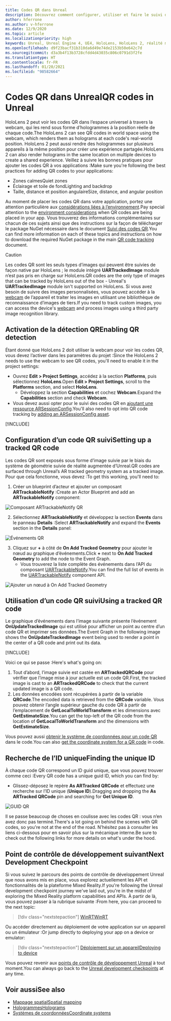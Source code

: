 ```yaml
---
title: Codes QR dans Unreal
description: Découvrez comment configurer, utiliser et faire le suivi des codes QR dans des applications de réalité mixte Unreal.
author: hferrone
ms.author: v-hferrone
ms.date: 12/9/2020
ms.topic: article
ms.localizationpriority: high
keywords: Unreal, Unreal Engine 4, UE4, HoloLens, HoloLens 2, réalité mixte, développement, fonctionnalités, documentation, guides, hologrammes, qr codes, casque de réalité mixte, casque windows mixed reality, casque de réalité virtuelle
ms.openlocfilehash: d9f23bacf31b310da6d49e74de2153b50e642c7d
ms.sourcegitcommit: d3a3b4f13b3728cfdd4d43035c806c0791d3f2fe
ms.translationtype: HT
ms.contentlocale: fr-FR
ms.lasthandoff: 01/20/2021
ms.locfileid: "98582664"
---
```

# <a name="qr-codes-in-unreal"></a><span data-ttu-id="66c91-104">Codes QR dans Unreal</span><span class="sxs-lookup"><span data-stu-id="66c91-104">QR codes in Unreal</span></span>

<span data-ttu-id="66c91-105">HoloLens 2 peut voir les codes QR dans l’espace universel à travers la webcam, qui les rend sous forme d’hologrammes à la position réelle de chaque code.</span><span class="sxs-lookup"><span data-stu-id="66c91-105">The HoloLens 2 can see QR codes in world space using the webcam, which renders them as holograms at each code's real-world position.</span></span> <span data-ttu-id="66c91-106">HoloLens 2 peut aussi rendre des hologrammes sur plusieurs appareils à la même position pour créer une expérience partagée.</span><span class="sxs-lookup"><span data-stu-id="66c91-106">HoloLens 2 can also render holograms in the same location on multiple devices to create a shared experience.</span></span> <span data-ttu-id="66c91-107">Veillez à suivre les bonnes pratiques pour ajouter les codes QR à vos applications :</span><span class="sxs-lookup"><span data-stu-id="66c91-107">Make sure you're following the best practices for adding QR codes to your applications:</span></span>

- <span data-ttu-id="66c91-108">Zones calmes</span><span class="sxs-lookup"><span data-stu-id="66c91-108">Quiet zones</span></span>
- <span data-ttu-id="66c91-109">Éclairage et toile de fond</span><span class="sxs-lookup"><span data-stu-id="66c91-109">Lighting and backdrop</span></span>
- <span data-ttu-id="66c91-110">Taille, distance et position angulaire</span><span class="sxs-lookup"><span data-stu-id="66c91-110">Size, distance, and angular position</span></span>

<span data-ttu-id="66c91-111">Au moment de placer les codes QR dans votre application, portez une attention particulière aux [considérations liées à l’environnement](/hololens/hololens-environment-considerations).</span><span class="sxs-lookup"><span data-stu-id="66c91-111">Pay special attention to the [environment considerations](/hololens/hololens-environment-considerations) when QR codes are being placed in your app.</span></span> <span data-ttu-id="66c91-112">Vous trouverez des informations complémentaires sur chacun de ces sujets ainsi que des instructions sur la façon de télécharger le package NuGet nécessaire dans le document [Suivi des codes QR](../platform-capabilities-and-apis/qr-code-tracking.md).</span><span class="sxs-lookup"><span data-stu-id="66c91-112">You can find more information on each of these topics and instructions on how to download the required NuGet package in the main [QR code tracking](../platform-capabilities-and-apis/qr-code-tracking.md) document.</span></span>

> [!CAUTION]
> <span data-ttu-id="66c91-113">Les codes QR sont les seuls types d’images qui peuvent être suivies de façon native par HoloLens ; le module intégré **UARTrackedImage** module n’est pas pris en charge sur HoloLens.</span><span class="sxs-lookup"><span data-stu-id="66c91-113">QR codes are the only type of images that can be tracked by HoloLens out of the box - Unreal's **UARTrackedImage** module isn't supported on HoloLens.</span></span> <span data-ttu-id="66c91-114">Si vous avez besoin de suivre des images personnalisées, vous pouvez accéder à la [webcam](unreal-hololens-camera.md) de l’appareil et traiter les images en utilisant une bibliothèque de reconnaissance d’images de tiers.</span><span class="sxs-lookup"><span data-stu-id="66c91-114">If you need to track custom images, you can access the device's [webcam](unreal-hololens-camera.md) and process images using a third party image recognition library.</span></span> 

## <a name="enabling-qr-detection"></a><span data-ttu-id="66c91-115">Activation de la détection QR</span><span class="sxs-lookup"><span data-stu-id="66c91-115">Enabling QR detection</span></span>

<span data-ttu-id="66c91-116">Étant donné que HoloLens 2 doit utiliser la webcam pour voir les codes QR, vous devez l’activer dans les paramètres du projet :</span><span class="sxs-lookup"><span data-stu-id="66c91-116">Since the HoloLens 2 needs to use the webcam to see QR codes, you'll need to enable it in the project settings:</span></span>
- <span data-ttu-id="66c91-117">Ouvrez **Edit > Project Settings**, accédez à la section **Platforms**, puis sélectionnez **HoloLens**.</span><span class="sxs-lookup"><span data-stu-id="66c91-117">Open **Edit > Project Settings**, scroll to the **Platforms** section, and select **HoloLens**.</span></span>
    + <span data-ttu-id="66c91-118">Développez la section **Capabilities** et cochez **Webcam**.</span><span class="sxs-lookup"><span data-stu-id="66c91-118">Expand the **Capabilities** section and check **Webcam**.</span></span>  
- <span data-ttu-id="66c91-119">Vous devez aussi opter pour le suivi des codes QR en [ajoutant une ressource ARSessionConfig](/windows/mixed-reality/unreal-uxt-ch3#adding-the-session-asset).</span><span class="sxs-lookup"><span data-stu-id="66c91-119">You'll also need to opt into QR code tracking by [adding an ARSessionConfig asset](/windows/mixed-reality/unreal-uxt-ch3#adding-the-session-asset).</span></span>

[!INCLUDE[](includes/tabs-qr-codes-1.md)]

## <a name="setting-up-a-tracked-qr-code"></a><span data-ttu-id="66c91-120">Configuration d’un code QR suivi</span><span class="sxs-lookup"><span data-stu-id="66c91-120">Setting up a tracked QR code</span></span>

<span data-ttu-id="66c91-121">Les codes QR sont exposés sous forme d’image suivie par le biais du système de géométrie suivie de réalité augmentée d’Unreal.</span><span class="sxs-lookup"><span data-stu-id="66c91-121">QR codes are surfaced through Unreal’s AR tracked geometry system as a tracked image.</span></span> <span data-ttu-id="66c91-122">Pour que cela fonctionne, vous devez :</span><span class="sxs-lookup"><span data-stu-id="66c91-122">To get this working, you'll need to:</span></span>
1. <span data-ttu-id="66c91-123">Créer un blueprint d’acteur et ajouter un composant **ARTrackableNotify** :</span><span class="sxs-lookup"><span data-stu-id="66c91-123">Create an Actor Blueprint and add an **ARTrackableNotify** component:</span></span>

![Composant ARTrackableNotify QR](images/unreal-spatialmapping-artrackablenotify.PNG)

2. <span data-ttu-id="66c91-125">Sélectionnez **ARTrackableNotify** et développez la section **Events** dans le panneau **Details** :</span><span class="sxs-lookup"><span data-stu-id="66c91-125">Select **ARTrackableNotify** and expand the **Events** section in the **Details** panel:</span></span>

![Événements QR](images/unreal-spatialmapping-events.PNG)

3. <span data-ttu-id="66c91-127">Cliquez sur **+** à côté de **On Add Tracked Geometry** pour ajouter le nœud au graphique d’événements.</span><span class="sxs-lookup"><span data-stu-id="66c91-127">Click **+** next to **On Add Tracked Geometry** to add the node to the Event Graph.</span></span>
    - <span data-ttu-id="66c91-128">Vous trouverez la liste complète des événements dans l’API du composant [UARTrackableNotify](https://docs.unrealengine.com/API/Runtime/AugmentedReality/UARTrackableNotifyComponent/index.html).</span><span class="sxs-lookup"><span data-stu-id="66c91-128">You can find the full list of events in the [UARTrackableNotify](https://docs.unrealengine.com/API/Runtime/AugmentedReality/UARTrackableNotifyComponent/index.html) component API.</span></span>

![Ajouter un nœud à On Add Tracked Geometry](images/unreal-qr-codes-tracked-geometry.png)

## <a name="using-a-tracked-qr-code"></a><span data-ttu-id="66c91-130">Utilisation d’un code QR suivi</span><span class="sxs-lookup"><span data-stu-id="66c91-130">Using a tracked QR code</span></span>

<span data-ttu-id="66c91-131">Le graphique d’événements dans l’image suivante présente l’événement **OnUpdateTrackedImage** qui est utilisé pour afficher un point au centre d’un code QR et imprimer ses données.</span><span class="sxs-lookup"><span data-stu-id="66c91-131">The Event Graph in the following image shows the **OnUpdateTrackedImage** event being used to render a point in the center of a QR code and print out its data.</span></span>

[!INCLUDE[](includes/tabs-qr-codes-2.md)]

<span data-ttu-id="66c91-132">Voici ce qui se passe :</span><span class="sxs-lookup"><span data-stu-id="66c91-132">Here's what's going on:</span></span>
1. <span data-ttu-id="66c91-133">Tout d’abord, l’image suivie est castée en **ARTrackedQRCode** pour vérifier que l’image mise à jour actuelle est un code QR.</span><span class="sxs-lookup"><span data-stu-id="66c91-133">First, the tracked image is cast to an **ARTrackedQRCode** to check that the current updated image is a QR code.</span></span>  
2. <span data-ttu-id="66c91-134">Les données encodées sont récupérées à partir de la variable **QRCode**.</span><span class="sxs-lookup"><span data-stu-id="66c91-134">The encoded data is retrieved from the **QRCode** variable.</span></span> <span data-ttu-id="66c91-135">Vous pouvez obtenir l’angle supérieur gauche du code QR à partir de l’emplacement de **GetLocalToWorldTransform** et les dimensions avec **GetEstimateSize**.</span><span class="sxs-lookup"><span data-stu-id="66c91-135">You can get the top-left of the QR code from the location of **GetLocalToWorldTransform** and the dimensions with **GetEstimateSize**.</span></span>

<span data-ttu-id="66c91-136">Vous pouvez aussi [obtenir le système de coordonnées pour un code QR](/windows/mixed-reality/qr-code-tracking#getting-the-coordinate-system-for-a-qr-code) dans le code.</span><span class="sxs-lookup"><span data-stu-id="66c91-136">You can also [get the coordinate system for a QR code](/windows/mixed-reality/qr-code-tracking#getting-the-coordinate-system-for-a-qr-code) in code.</span></span>

## <a name="finding-the-unique-id"></a><span data-ttu-id="66c91-137">Recherche de l’ID unique</span><span class="sxs-lookup"><span data-stu-id="66c91-137">Finding the unique ID</span></span>

<span data-ttu-id="66c91-138">À chaque code QR correspond un ID guid unique, que vous pouvez trouver comme ceci :</span><span class="sxs-lookup"><span data-stu-id="66c91-138">Every QR code has a unique guid ID, which you can find by:</span></span>
- <span data-ttu-id="66c91-139">Glissez-déposez le repère **As ARTracked QRCode** et effectuez une recherche sur l’ID unique (**Unique ID**).</span><span class="sxs-lookup"><span data-stu-id="66c91-139">Dragging and dropping the **As ARTracked QRCode**  pin and searching for **Get Unique ID**.</span></span>

![GUID QR](images/unreal-qr-guid.PNG)

<span data-ttu-id="66c91-141">Il se passe beaucoup de choses en coulisse avec les codes QR : vous n’en avez donc pas terminé.</span><span class="sxs-lookup"><span data-stu-id="66c91-141">There's a lot going on behind the scenes with QR codes, so you're not at the end of the road.</span></span> <span data-ttu-id="66c91-142">N’hésitez pas à consulter les liens ci-dessous pour en savoir plus sur la mécanique interne.</span><span class="sxs-lookup"><span data-stu-id="66c91-142">Be sure to check out the following links for more details on what's under the hood.</span></span>

## <a name="next-development-checkpoint"></a><span data-ttu-id="66c91-143">Point de contrôle de développement suivant</span><span class="sxs-lookup"><span data-stu-id="66c91-143">Next Development Checkpoint</span></span>

<span data-ttu-id="66c91-144">Si vous suivez le parcours des points de contrôle de développement Unreal que nous avons mis en place, vous explorez actuellement les API et fonctionnalités de la plateforme Mixed Reality.</span><span class="sxs-lookup"><span data-stu-id="66c91-144">If you're following the Unreal development checkpoint journey we've laid out, you're in the midst of exploring the Mixed Reality platform capabilities and APIs.</span></span> <span data-ttu-id="66c91-145">À partir de là, vous pouvez passer à la rubrique suivante :</span><span class="sxs-lookup"><span data-stu-id="66c91-145">From here, you can proceed to the next topic:</span></span>

> [!div class="nextstepaction"]
> [<span data-ttu-id="66c91-146">WinRT</span><span class="sxs-lookup"><span data-stu-id="66c91-146">WinRT</span></span>](unreal-winRT.md)

<span data-ttu-id="66c91-147">Ou accéder directement au déploiement de votre application sur un appareil ou un émulateur :</span><span class="sxs-lookup"><span data-stu-id="66c91-147">Or jump directly to deploying your app on a device or emulator:</span></span>

> [!div class="nextstepaction"]
> [<span data-ttu-id="66c91-148">Déploiement sur un appareil</span><span class="sxs-lookup"><span data-stu-id="66c91-148">Deploying to device</span></span>](unreal-deploying.md)

<span data-ttu-id="66c91-149">Vous pouvez revenir aux [points de contrôle de développement Unreal](unreal-development-overview.md#3-advanced-features) à tout moment.</span><span class="sxs-lookup"><span data-stu-id="66c91-149">You can always go back to the [Unreal development checkpoints](unreal-development-overview.md#3-advanced-features) at any time.</span></span>

## <a name="see-also"></a><span data-ttu-id="66c91-150">Voir aussi</span><span class="sxs-lookup"><span data-stu-id="66c91-150">See also</span></span>
* [<span data-ttu-id="66c91-151">Mappage spatial</span><span class="sxs-lookup"><span data-stu-id="66c91-151">Spatial mapping</span></span>](../../design/spatial-mapping.md)
* [<span data-ttu-id="66c91-152">Hologrammes</span><span class="sxs-lookup"><span data-stu-id="66c91-152">Holograms</span></span>](../../discover/hologram.md)
* [<span data-ttu-id="66c91-153">Systèmes de coordonnées</span><span class="sxs-lookup"><span data-stu-id="66c91-153">Coordinate systems</span></span>](../../design/coordinate-systems.md)